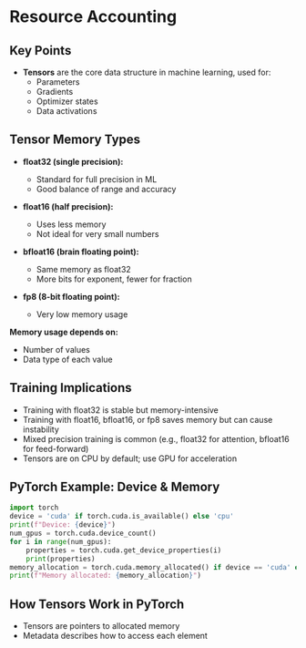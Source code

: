 

# Resource Accounting

## Key Points

- **Tensors** are the core data structure in machine learning, used for:
  - Parameters
  - Gradients
  - Optimizer states
  - Data activations

## Tensor Memory Types

- **float32 (single precision):**
  - Standard for full precision in ML
  - Good balance of range and accuracy

- **float16 (half precision):**
  - Uses less memory
  - Not ideal for very small numbers

- **bfloat16 (brain floating point):**
  - Same memory as float32
  - More bits for exponent, fewer for fraction

- **fp8 (8-bit floating point):**
  - Very low memory usage

**Memory usage depends on:**
- Number of values
- Data type of each value

## Training Implications

- Training with float32 is stable but memory-intensive
- Training with float16, bfloat16, or fp8 saves memory but can cause instability
- Mixed precision training is common (e.g., float32 for attention, bfloat16 for feed-forward)
- Tensors are on CPU by default; use GPU for acceleration

## PyTorch Example: Device & Memory

```python
import torch
device = 'cuda' if torch.cuda.is_available() else 'cpu'
print(f"Device: {device}")
num_gpus = torch.cuda.device_count()
for i in range(num_gpus):
    properties = torch.cuda.get_device_properties(i)
    print(properties)
memory_allocation = torch.cuda.memory_allocated() if device == 'cuda' else None
print(f"Memory allocated: {memory_allocation}")
```

## How Tensors Work in PyTorch

- Tensors are pointers to allocated memory
- Metadata describes how to access each element
